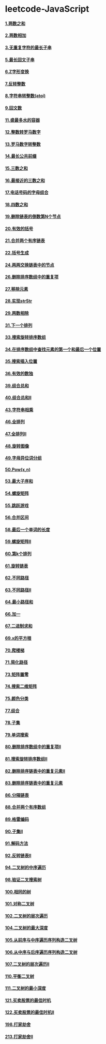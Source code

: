 # leetcode-JavaScript
#### [1.两数之和](./leetcode/1.两数之和.js)</br>
#### [2.两数相加](./leetcode/2.两数相加.js)</br>
#### [3.无重复字符的最长子串](./leetcode/3.无重复字符的最长子串.js)</br>
#### [5.最长回文子串](./leetcode/5.最长回文子串.js)</br>
#### [6.Z字形变换](./leetcode/6.Z字形变换.js)</br>
#### [7.反转整数](./leetcode/7.反转整数.js)</br>
#### [8.字符串转整数(atoi)](./leetcode/8.字符串转整数(atoi).js)</br>
#### [9.回文数](./leetcode/9.回文数.js)</br>
#### [11.盛最多水的容器](./leetcode/11.盛最多水的容器.js)</br>
#### [12.整数转罗马数字](./leetcode/12.整数转罗马数字.js)</br>
#### [13.罗马数字转整数](./leetcode/13.罗马数字转整数.js)</br>
#### [14.最长公共前缀](./leetcode/14.最长公共前缀.js)</br>
#### [15.三数之和](./leetcode/15.三数之和.js)</br>
#### [16.最接近的三数之和](./leetcode/16.最接近的三数之和.js)</br>
#### [17.电话号码的字母组合](./leetcode/17.电话号码的字母组合.js)</br>
#### [18.四数之和](./leetcode/18.四数之和.js)</br>
#### [19.删除链表的倒数第N个节点](./leetcode/19.删除链表的倒数第N个节点.js)</br>
#### [20.有效的括号](./leetcode/20.有效的括号.js)</br>
#### [21.合并两个有序链表](./leetcode/21.合并两个有序链表.js)</br>
#### [22.括号生成](./leetcode/22.括号生成.js)</br>
#### [24.两两交换链表中的节点](./leetcode/24.两两交换链表中的节点.js)</br>
#### [26.删除排序数组中的重复项](./leetcode/26.删除排序数组中的重复项.js)</br>
#### [27.移除元素](./leetcode/27.移除元素.js)</br>
#### [28.实现strStr](./leetcode/28.实现strStr.js)</br>
#### [29.两数相除](./leetcode/29.两数相除.js)</br>
#### [31.下一个排列](./leetcode/31.下一个排列.js)</br>
#### [33.搜索旋转排序数组](./leetcode/33.搜索旋转排序数组.js)</br>
#### [34.在排序数组中查找元素的第一个和最后一个位置](./leetcode/34.在排序数组中查找元素的第一个和最后一个位置.js)</br>
#### [35.搜索插入位置](./leetcode/35.搜索插入位置.js)</br>
#### [36.有效的数独](./leetcode/36.有效的数独.js)</br>
#### [39.组合总和](./leetcode/39.组合总和.js)</br>
#### [40.组合总和II](./leetcode/40.组合总和II.js)</br>
#### [43.字符串相乘](./leetcode/43.字符串相乘.js)</br>
#### [46.全排列](./leetcode/46.全排列.js)</br>
#### [47.全排列II](./leetcode/47.全排列II.js)</br>
#### [48.旋转图像](./leetcode/48.旋转图像.js)</br>
#### [49.字母异位词分组](./leetcode/49.字母异位词分组.js)</br>
#### [50.Pow(x,n)](./leetcode/50.Pow(x,n).js)</br>
#### [53.最大子序和](./leetcode/53.最大子序和.js)</br>
#### [54.螺旋矩阵](./leetcode/54.螺旋矩阵.js)</br>
#### [55.跳跃游戏](./leetcode/55.跳跃游戏.js)</br>
#### [56.合并区间](./leetcode/56.合并区间.js)</br>
#### [58.最后一个单词的长度](./leetcode/58.最后一个单词的长度.js)</br>
#### [59.螺旋矩阵II](./leetcode/59.螺旋矩阵II.js)</br>
#### [60.第k个排列](./leetcode/60.第k个排列.js)</br>
#### [61.旋转链表](./leetcode/61.旋转链表.js)</br>
#### [62.不同路径](./leetcode/62.不同路径.js)</br>
#### [63.不同路径II](./leetcode/63.不同路径II.js)</br>
#### [64.最小路径和](./leetcode/64.最小路径和.js)</br>
#### [66.加一](./leetcode/66.加一.js)</br>
#### [67.二进制求和](./leetcode/67.二进制求和.js)</br>
#### [69.x的平方根](./leetcode/69.x的平方根.js)</br>
#### [70.爬楼梯](./leetcode/70.爬楼梯.js)</br>
#### [71.简化路径](./leetcode/71.简化路径.js)</br>
#### [73.矩阵置零](./leetcode/73.矩阵置零.js)</br>
#### [74.搜索二维矩阵](./leetcode/74.搜索二维矩阵.js)</br>
#### [75.颜色分类](./leetcode/75.颜色分类.js)</br>
#### [77.组合](./leetcode/77.组合.js)</br>
#### [78.子集](./leetcode/78.子集.js)</br>
#### [79.单词搜索](./leetcode/79.单词搜索.js)</br>
#### [80.删除排序数组中的重复项II](./leetcode/80.删除排序数组中的重复项II.js)</br>
#### [81.搜索旋转排序数组II](./leetcode/81.搜索旋转排序数组II.js)</br>
#### [82.删除排序链表中的重复元素II](./leetcode/82.删除排序链表中的重复元素II.js)</br>
#### [83.删除排序链表中的重复元素](./leetcode/83.删除排序链表中的重复元素.js)</br>
#### [86.分隔链表](./leetcode/86.分隔链表.js)</br>
#### [88.合并两个有序数组](./leetcode/88.合并两个有序数组.js)</br>
#### [89.格雷编码](./leetcode/89.格雷编码.js)</br>
#### [90.子集II](./leetcode/90.子集II.js)</br>
#### [91.解码方法](./leetcode/91.解码方法.js)</br>
#### [92.反转链表II](./leetcode/92.反转链表II.js)</br>
#### [94.二叉树的中序遍历](./leetcode/94.二叉树的中序遍历.js)</br>
#### [98.验证二叉搜索树](./leetcode/98.验证二叉搜索树.js)</br>
#### [100.相同的树](./leetcode/100.相同的树.js)</br>
#### [101.对称二叉树](./leetcode/101.对称二叉树.js)</br>
#### [102.二叉树的层次遍历](./leetcode/102.二叉树的层次遍历.js)</br>
#### [104.二叉树的最大深度](./leetcode/104.二叉树的最大深度.js)</br>
#### [105.从前序与中序遍历序列构造二叉树](./leetcode/105.从前序与中序遍历序列构造二叉树.js)</br>
#### [106.从中序与后序遍历序列构造二叉树](./leetcode/106.从中序与后序遍历序列构造二叉树.js)</br>
#### [107.二叉树的层次遍历II](./leetcode/107.二叉树的层次遍历II.js)</br>
#### [110.平衡二叉树](./leetcode/110.平衡二叉树.js)</br>
#### [111.二叉树的最小深度](./leetcode/111.二叉树的最小深度.js)</br>
#### [121.买卖股票的最佳时机](./leetcode/121.买卖股票的最佳时机.js)</br>
#### [122.买卖股票的最佳时机II](./leetcode/122.买卖股票的最佳时机II.js)</br>
#### [198.打家劫舍](./leetcode/198.打家劫舍.js)</br>
#### [213.打家劫舍II](./leetcode/213.打家劫舍II.js)</br>

